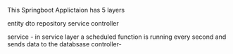 This Springboot Applictaion has 5 layers

entity
dto
repository
service
controller


service - in service layer a scheduled function is running every second and sends data to the databsase
controller-
